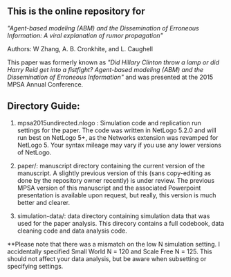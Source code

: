 ## This is the online repository for

*"Agent-based modeling (ABM) and the Dissemination of Erroneous Information: A viral explanation of rumor propagation"*

Authors: W Zhang, A. B. Cronkhite, and L. Caughell

This paper was formerly known as *"Did Hillary Clinton throw a lamp or did Harry Reid get into a fistfight? Agent-based modeling (ABM) and the Dissemination of Erroneous Information"* and was presented at the 2015 MPSA Annual Conference.

## Directory Guide:
1. mpsa2015undirected.nlogo : Simulation code and replication run settings for the paper. The code was written in NetLogo 5.2.0 and will run best on NetLogo 5+, as the Networks extension was revamped for NetLogo 5. Your syntax mileage may vary if you use any lower versions of NetLogo.

2. paper/: manuscript directory containing the current version of the manuscript. A slightly previous version of this (sans copy-editing as done by the repository owner recently) is under review. The previous MPSA version of this manuscript and the associated Powerpoint presentation is available upon request, but really, this version is much better and clearer.

3. simulation-data/: data directory containing simulation data that was used for the paper analysis. This direcory contains a full codebook, data cleaning code and data analysis code. 

**Please note that there was a mismatch on the low N simulation setting. I accidentally specified Small World N = 120 and Scale Free N = 125. This should not affect your data analysis, but be aware when subsetting or specifying settings.
